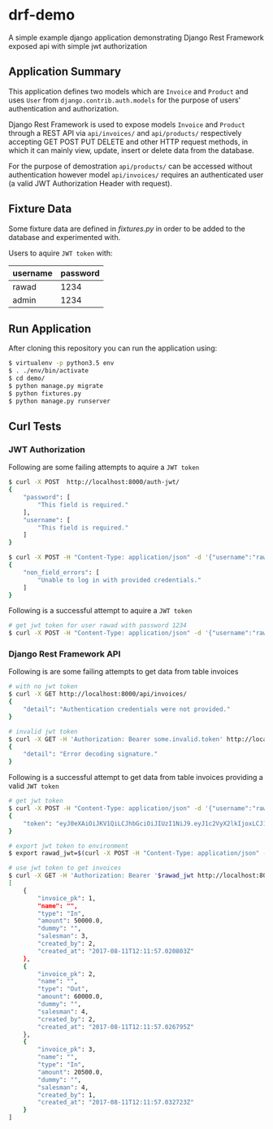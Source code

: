 # drf-demo
A simple example django application demonstrating Django Rest Framework exposed api with simple jwt authorization

## Application Summary
This application defines two models which are `Invoice` and `Product` and uses `User` from `django.contrib.auth.models`
for the purpose of users' authentication and authorization.

Django Rest Framework is used to expose models `Invoice` and `Product` through a REST API via `api/invoices/` and `api/products/` respectively
accepting GET POST PUT DELETE and other HTTP request methods, in which it can mainly view, update, insert or delete data from the database.

For the purpose of demostration `api/products/` can be accessed without authentication however model `api/invoices/` requires 
an authenticated user (a valid JWT Authorization Header with request).

## Fixture Data
Some fixture data are defined in _fixtures.py_ in order to be added to the database and experimented with.

Users to aquire `JWT token` with:

| username | password |
|----------|----------|
| rawad    | 1234     |
| admin    | 1234     |

## Run Application

After cloning this repository you can run the application using:

```bash
$ virtualenv -p python3.5 env
$ . ./env/bin/activate
$ cd demo/
$ python manage.py migrate
$ python fixtures.py
$ python manage.py runserver
```

## Curl Tests

### JWT Authorization

Following are some failing attempts to aquire a `JWT token`

```bash
$ curl -X POST  http://localhost:8000/auth-jwt/
{
    "password": [
        "This field is required."
    ],
    "username": [
        "This field is required."
    ]
}

$ curl -X POST -H "Content-Type: application/json" -d '{"username":"rawad","password":"8971234"}' http://localhost:8000/auth-jwt/
{
    "non_field_errors": [
        "Unable to log in with provided credentials."
    ]
}
```

Following is a successful attempt to aquire a `JWT token`

```bash
# get jwt token for user rawad with password 1234
$ curl -X POST -H "Content-Type: application/json" -d '{"username":"rawad","password":"1234"}' http://localhost:8000/auth-jwt/
```

### Django Rest Framework API

Following is are some failing attempts to get data from table invoices

```bash
# with no jwt token
$ curl -X GET http://localhost:8000/api/invoices/
{
    "detail": "Authentication credentials were not provided."
}

# invalid jwt token
$ curl -X GET -H 'Authorization: Bearer some.invalid.token' http://localhost:8000/api/invoices/
{
    "detail": "Error decoding signature."
}
```

Following is a successful attempt to get data from table invoices providing a valid `JWT token`

```bash
# get jwt token
$ curl -X POST -H "Content-Type: application/json" -d '{"username":"rawad","password":"1234"}' http://localhost:8000/auth-jwt/
{
    "token": "eyJ0eXAiOiJKV1QiLCJhbGciOiJIUzI1NiJ9.eyJ1c2VyX2lkIjoxLCJ1c2VybmFtZSI6InJhd2FkIiwiZW1haWwiOiIiLCJleHAiOjE1MDI3MTI0MjN9.jvYKSbTphhsgTwl_GABA8-wGbCYO6rosB2dduqokYQ8"
}

# export jwt token to environment
$ export rawad_jwt=$(curl -X POST -H "Content-Type: application/json" -d '{"username":"rawad","password":"1234"}' http://localhost:8000/auth-jwt/ | awk -F'"' '{print $4}')

# use jwt token to get invoices
$ curl -X GET -H 'Authorization: Bearer '$rawad_jwt http://localhost:8000/api/invoices/
[
    {
        "invoice_pk": 1,
        "name": "",
        "type": "In",
        "amount": 50000.0,
        "dummy": "",
        "salesman": 3,
        "created_by": 2,
        "created_at": "2017-08-11T12:11:57.020803Z"
    },
    {
        "invoice_pk": 2,
        "name": "",
        "type": "Out",
        "amount": 60000.0,
        "dummy": "",
        "salesman": 4,
        "created_by": 2,
        "created_at": "2017-08-11T12:11:57.026795Z"
    },
    {
        "invoice_pk": 3,
        "name": "",
        "type": "In",
        "amount": 20500.0,
        "dummy": "",
        "salesman": 4,
        "created_by": 1,
        "created_at": "2017-08-11T12:11:57.032723Z"
    }
]
```